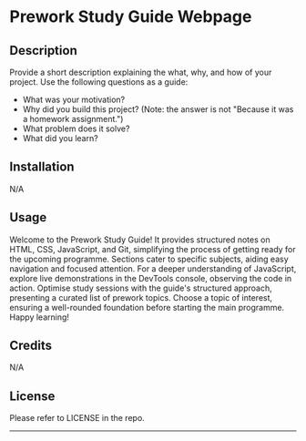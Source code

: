 # Prework Study Guide Webpage

## Description

Provide a short description explaining the what, why, and how of your project. Use the following questions as a guide:

-   What was your motivation?
-   Why did you build this project? (Note: the answer is not "Because it was a homework assignment.")
-   What problem does it solve?
-   What did you learn?

## Installation

N/A

## Usage

Welcome to the Prework Study Guide! It provides structured notes on HTML, CSS, JavaScript, and Git, simplifying the process of getting ready for the upcoming programme. Sections cater to specific subjects, aiding easy navigation and focused attention. For a deeper understanding of JavaScript, explore live demonstrations in the DevTools console, observing the code in action. Optimise study sessions with the guide's structured approach, presenting a curated list of prework topics. Choose a topic of interest, ensuring a well-rounded foundation before starting the main programme. Happy learning!

## Credits

N/A

## License

Please refer to LICENSE in the repo.

---
